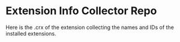 # Extension Info Collector Repo

Here is the .crx of the extension collecting the names and IDs of the installed extensions.
